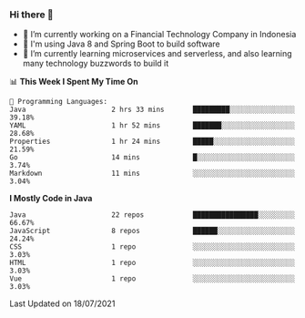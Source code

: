 ### Hi there 👋

<!--
**mazzama/mazzama** is a ✨ _special_ ✨ repository because its `README.md` (this file) appears on your GitHub profile.

Here are some ideas to get you started:

- 🔭 I’m currently working on ...
- 🌱 I’m currently learning ...
- 👯 I’m looking to collaborate on ...
- 🤔 I’m looking for help with ...
- 💬 Ask me about ...
- 📫 How to reach me: ...
- 😄 Pronouns: ...
- ⚡ Fun fact: ...
-->

- 🔭 I’m currently working on a Financial Technology Company in Indonesia
- :gun: I'm using Java 8 and Spring Boot to build software
- 🌱 I’m currently learning microservices and serverless, and also learning many technology buzzwords to build it

<!--START_SECTION:waka-->
📊 **This Week I Spent My Time On** 

```text
💬 Programming Languages: 
Java                     2 hrs 33 mins       █████████░░░░░░░░░░░░░░░░   39.18% 
YAML                     1 hr 52 mins        ███████░░░░░░░░░░░░░░░░░░   28.68% 
Properties               1 hr 24 mins        █████░░░░░░░░░░░░░░░░░░░░   21.59% 
Go                       14 mins             █░░░░░░░░░░░░░░░░░░░░░░░░   3.74% 
Markdown                 11 mins             ░░░░░░░░░░░░░░░░░░░░░░░░░   3.04%

```

**I Mostly Code in Java** 

```text
Java                     22 repos            ████████████████░░░░░░░░░   66.67% 
JavaScript               8 repos             ██████░░░░░░░░░░░░░░░░░░░   24.24% 
CSS                      1 repo              ░░░░░░░░░░░░░░░░░░░░░░░░░   3.03% 
HTML                     1 repo              ░░░░░░░░░░░░░░░░░░░░░░░░░   3.03% 
Vue                      1 repo              ░░░░░░░░░░░░░░░░░░░░░░░░░   3.03%

```



 Last Updated on 18/07/2021
<!--END_SECTION:waka-->